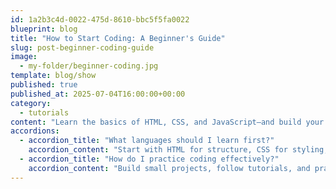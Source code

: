```yaml
---
id: 1a2b3c4d-0022-475d-8610-bbc5f5fa0022
blueprint: blog
title: "How to Start Coding: A Beginner's Guide"
slug: post-beginner-coding-guide
image:
  - my-folder/beginner-coding.jpg
template: blog/show
published: true
published_at: 2025-07-04T16:00:00+00:00
category:
  - tutorials
content: "Learn the basics of HTML, CSS, and JavaScript—and build your first webpage!"
accordions:
  - accordion_title: "What languages should I learn first?"
    accordion_content: "Start with HTML for structure, CSS for styling, and JavaScript for interactivity."
  - accordion_title: "How do I practice coding effectively?"
    accordion_content: "Build small projects, follow tutorials, and practice regularly to improve your skills."
---
```

